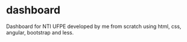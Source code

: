 # dashboard
Dashboard for NTI UFPE developed by me from scratch using html, css, angular, bootstrap and less. 
